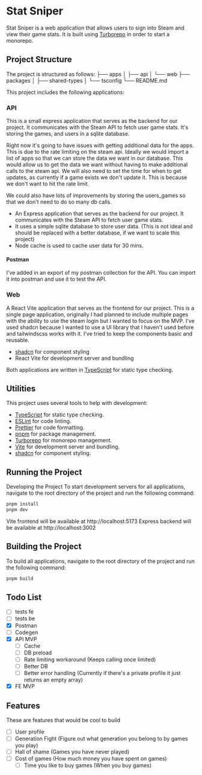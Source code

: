 # Stat Sniper

Stat Sniper is a web application that allows users to sign into Steam and view their game stats. It is built using [Turborepo](https://turborepo.org/) in order to start a monorepo.

## Project Structure

The project is structured as follows:
├── apps
│ ├── api
│ └── web
├── packages
│ ├── shared-types
│ └── tsconfig
└── README.md

This project includes the following applications:

### API

This is a small express application that serves as the backend for our project. It communicates with the Steam API to fetch user game stats.
It's storing the games, and users in a sqlite database.

Right now it's going to have issues with getting additional data for the apps. This is due to the rate limiting on the steam api.
Ideally we would import a list of apps so that we can store the data we want in our database. This would allow us to get the data we want without having to make additional calls to the steam api.
We will also need to set the time for when to get updates, as currently if a game exists we don't update it. This is because we don't want to hit the rate limit.

We could also have lots of improvements by storing the users_games so that we don't need to do so many db calls.

- An Express application that serves as the backend for our project. It communicates with the Steam API to fetch user game stats.
- It uses a simple sqlite database to store user data. (This is not ideal and should be replaced with a better database, if we want to scale this project)
- Node cache is used to cache user data for 30 mins.

#### Postman

I've added in an export of my postman collection for the API. You can import it into postman and use it to test the API.

### Web

A React Vite application that serves as the frontend for our project.
This is a single page application, originally I had planned to include multiple pages with the ability to use the steam login but I wanted to focus on the MVP.
I've used shadcn because I wanted to use a UI library that I haven't used before and tailwindscss works with it.
I've tried to keep the components basic and reusable.

- [shadcn](https://ui.shadcn.com) for component styling
- React Vite for development server and bundling

Both applications are written in [TypeScript](https://www.typescriptlang.org/) for static type checking.

## Utilities

This project uses several tools to help with development:

- [TypeScript](https://www.typescriptlang.org/) for static type checking.
- [ESLint](https://eslint.org/) for code linting.
- [Prettier](https://prettier.io) for code formatting.
- [pnpm](https://pnpm.io/) for package management.
- [Turborepo](https://turborepo.org/) for monorepo management.
- [Vite](https://vitejs.dev/) for development server and bundling.
- [shadcn](https://ui.shadcn.com) for component styling.

## Running the Project

Developing the Project
To start development servers for all applications, navigate to the root directory of the project and run the following command:

```sh
pnpm install
pnpm dev
```

Vite frontend will be available at http://localhost:5173
Express backend will be available at http://localhost:3002

## Building the Project

To build all applications, navigate to the root directory of the project and run the following command:

```sh
pnpm build
```

## Todo List

- [ ] tests fe
- [ ] tests be
- [x] Postman
- [ ] Codegen
- [x] API MVP
  - [ ] Cache
  - [ ] DB preload
  - [ ] Rate limiting workaround (Keeps calling once limited)
  - [ ] Better DB
  - [ ] Better error handling (Currently if there's a private profile it just returns an empty array)
- [x] FE MVP

## Features

These are features that would be cool to build

- [ ] User profile
- [ ] Generation Fight (Figure out what generation you belong to by games you play)
- [ ] Hall of shame (Games you have never played)
- [ ] Cost of games (How much money you have spent on games)
  - [ ] Time you like to buy games (When you buy games)
